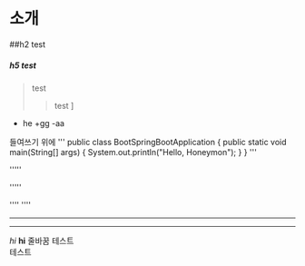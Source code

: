 소개
==============
##h2 test
##### h5 test
> test
> > test
> > ]
* he
  +gg
    -aa

들여쓰기 위에
'''
public class BootSpringBootApplication {
  public static void main(String[] args) {
    System.out.println("Hello, Honeymon");
  }
}
'''

'''''

'''''

''''
''''

***********************************
---------------------------
*hi*
**hi**
줄바꿈 테스트   
테스트
